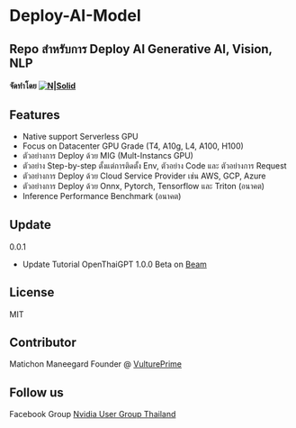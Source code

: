 # Deploy-AI-Model
## Repo สำหรับการ Deploy AI Generative AI, Vision, NLP
#### จัดทำโดย [![N|Solid](https://vultureprime-research-center.s3.ap-southeast-1.amazonaws.com/vulturePrimeLogo.png)](https://vultureprime.com)

## Features
- Native support Serverless GPU 
- Focus on Datacenter GPU Grade (T4, A10g, L4, A100, H100)
- ตัวอย่างการ Deploy ด้วย MIG (Mult-Instancs GPU)
- ตัวอย่าง Step-by-step ตั้งแต่การติดตั้ง Env, ตัวอย่าง Code และ ตัวอย่างการ Request
- ตัวอย่างการ Deploy ด้วย Cloud Service Provider เช่น AWS, GCP, Azure
- ตัวอย่างการ Deploy ด้วย Onnx, Pytorch, Tensorflow และ Triton (อนาคต)
- Inference Performance Benchmark (อนาคต)

## Update 
0.0.1
- Update Tutorial OpenThaiGPT 1.0.0 Beta on [Beam](https://beam.cloud)

## License
MIT

## Contributor 
Matichon Maneegard Founder @ [VulturePrime](https://vultureprime.com) 

## Follow us 
Facebook Group [Nvidia User Group Thailand](https://www.facebook.com/groups/nvidiausergroupthailand)